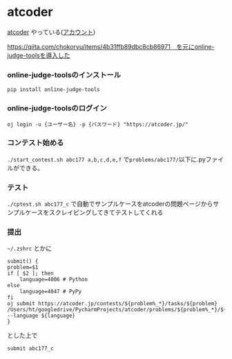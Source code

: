 # atcoder

[atcoder](https://atcoder.jp) やっている([アカウント](https://atcoder.jp/users/hte))

https://qiita.com/chokoryu/items/4b31ffb89dbc8cb86971　を元にonline-judge-toolsを導入した
### online-judge-toolsのインストール
`pip install online-judge-tools`

### online-judge-toolsのログイン
`oj login -u {ユーザー名} -p {パスワード} "https://atcoder.jp/"`

### コンテスト始める
`./start_contest.sh abc177 a,b,c,d,e,f`
で`problems/abc177/`以下に.pyファイルができる。

### テスト
`./cptest.sh abc177_c`
で自動でサンプルケースをatcoderの問題ページからサンプルケースをスクレイピングしてきてテストしてくれる

### 提出
`~/.zshrc` とかに

```
submit() {
problem=$1
if [ $2 ]; then
	language=4006 # Python
else
	language=4047 # PyPy
fi
oj submit https://atcoder.jp/contests/${problem%_*}/tasks/${problem} /Users/ht/googledrive/PycharmProjects/atcoder/problems/${problem%_*}/${problem}.py --language ${language}
}
```
とした上で

`submit abc177_c`
